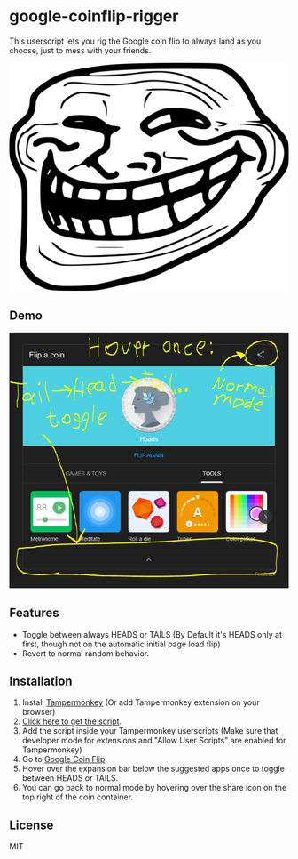 # google-coinflip-rigger

This userscript lets you rig the Google coin flip to always land as you choose, just to mess with your friends.

![:tf:](trollface.png)

## Demo
![Demo Screenshot](demo.png)

## Features
- Toggle between always HEADS or TAILS (By Default it's HEADS only at first, though not on the automatic initial page load flip)
- Revert to normal random behavior.

## Installation
1. Install [Tampermonkey](https://www.tampermonkey.net/) (Or add Tampermonkey extension on your browser)
2. [Click here to get the script](https://raw.githubusercontent.com/tryez/google-coinflip-rigger/main/coinflip-rigger.user.js).
3. Add the script inside your Tampermonkey userscripts (Make sure that developer mode for extensions and "Allow User Scripts" are enabled for Tampermonkey)
4. Go to [Google Coin Flip](https://www.google.com/search?q=flip+a+coin).
5. Hover over the expansion bar below the suggested apps once to toggle between HEADS or TAILS.
6. You can go back to normal mode by hovering over the share icon on the top right of the coin container.


## License
MIT